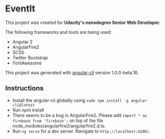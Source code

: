 # EventIt

This project was created for **Udacity's nanodegree Senior Web Developer.**

The following frameworks and tools are being used:

- Angular 2
- AngularFire2 
- SCSS
- Twitter Bootstrap
- FontAwesome

This project was generated with [angular-cli](https://github.com/angular/angular-cli) version 1.0.0-beta.16.

## Instructions
- Install the angular-cli globally using `sudo npm install -g angular-cli@latest`
- Run npm install
- There seems to be a bug in AngularFire2. Please add `import * as firebase from 'firebase';` on top of the file node_modules/angularfire2/angularfire2.d.ts.
- Run `ng serve` for a dev server. Navigate to `http://localhost:4200/`.
